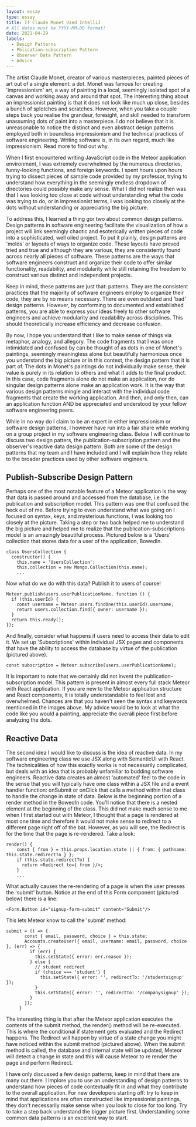 ```yaml
---
layout: essay
type: essay
title: If Claude Monet Used IntelliJ
# All dates must be YYYY-MM-DD format!
date: 2021-04-29
labels:
  - Design Patterns
  - Pblication-subscription Pattern
  - Observer Data Pattern
  - Advice
---
```


The artist Claude Monet, creator of various masterpieces, painted pieces of art out of a single element: a dot. Monet was famous for creating 'impressionism' art, a way of painting in a local, seemingly isolated spot of a canvas and working away and around that spot. The interesting thing about an impressionist painting is that it does not look like much up close, besides a bunch of splotches and scratches. However, when you take a couple steps back you realise the grandeur, foresight, and skill needed to transform unassuming dots of paint into a masterpiece. I do not believe that it is unreasonable to notice the distinct and even abstract design patterns employed both in boundless impressionism and the technical practices of software engineering. Writing software is, in its own regard, much like impressionism. Read more to find out why.

When I first encountered writing JavaScript code in the Meteor application environment, I was extremely overwhelmed by the numerous directories, funny-looking functions, and foreign keywords. I spent hours upon hours trying to dissect pieces of sample code provided by my professor, trying to understand how everything in the seemingly endless dropdown of directories could possibly make any sense. What I did not realize then was that I was looking too close at code without understanding what the code was trying to do, or in impressionist terms, I was looking too closely at the dots without understanding or appreciating the big picture.

To address this, I learned a thing gor two about common design patterns. Design patterns in software engineering facilitate the visualization of how a project will link seemingly chaotic and esoterically written pieces of code into a sophisticated, well oiled project. To put it plainly, design patterns are 'molds' or layouts of ways to organize code. These layouts have proved tried and true and although they are various, they are consistently found across nearly all pieces of software. These patterns are the ways that software engineers construct and organize their code to offer similar functionality, readability, and modularity while still retaining the freedom to construct various distinct and independent projects.

Keep in mind, these patterns are just that: patterns. They are the consistent practices that the majority of software engineers employ to organize their code, they are by no means necessary. There are even outdated and 'bad' design patterns. However, by conforming to documented and established patterns, you are able to express your ideas freely to other software engineers and achieve modularity and readability across disciplines. This should theoretically increase efficiency and decrease confusion.

By now, I hope you understand that I like to make sense of things via metaphor, analogy, and allegory. The code fragments that I was once intimidated and confused by can be thought of as dots in one of Monet's paintings, seemingly meaningless alone but beautifully harmonious once you understand the big picture or in this context, the design pattern that it is part of. The dots in Monet's paintings do not individually make sense, their value is purely in its relation to others and what it adds to the final product. In this case, code fragments alone do not make an application, nor do singular design patterns alone make an application work. It is the way that various design patterns mingle and interact with the individual code fragments that create the working application. And then, and only then, can an application function AND be appreciated and understood by your fellow software engineering peers.

While in no way do I claim to be an expert in either impressionism or software design patterns, I however have run into a fair share while working on a group project in my software engineering class. Below I will continue to discuss two design patters, the publication-subscription pattern and the observer's reactive data design pattern. Both are some of the design patterns that my team and I have included and I will explain how they relate to the broader practices used by other software engineers.

## Publish-Subscribe Design Pattern

Perhaps one of the most notable feature of a Meteor application is the way that data is passed around and accessed from the database, i.e the publication and subscription model. This pattern was one that confused the heck out of me. Before trying to even understand what was going on I focused on syntax, keys, and mysterious functions, I was looking too closely at the picture. Taking a step or two back helped me to understand the big picture and helped me to realize that the publication-subscriptions model is an amazingly beautiful process. Pictured below is a 'Users' collection that stores data for a user of the application, BowedIn.

```
class UsersCollection {
  constructor() {
    this.name = 'UsersCollection';
    this.collection = new Mongo.Collection(this.name);
    ...
```

Now what do we do with this data? Publish it to users of course!

```
Meteor.publish(users.userPublicationName, function () {
  if (this.userId) {
    const username = Meteor.users.findOne(this.userId).username;
    return users.collection.find({ owner: username });
  }
  return this.ready();
});
```

And finally, consider what happens if users need to access their data to edit it. We set up 'Subscriptions' within individual JSX pages and components that have the ability to access the database by virtue of the publication (pictured above).

```
const subscription = Meteor.subscribe(users.userPublicationName);
```

It is important to note that we certainly did not invent the publication-subscription model. This pattern is present in almost every full stack Meteor with React application. If you are new to the Meteor application structure and React components, it is totally understandable to feel lost and overwhelmed. Chances are that you haven't seen the syntax and keywords mentioned in the images above. My advice would be to look at what the code like you would a painting, appreciate the overall piece first before analyzing the dots.

## Reactive Data

The second idea I would like to discuss is the idea of reactive data. In my software engineering class we use JSX along with SemanticUI with React. The technicalities of how this exactly works is not necessarily complicated, but deals with an idea that is probably unfamiliar to budding software engineers. Reactive data creates an almost 'automated' feel to the code in the sense that you will typically have one class within a JSX file and a event handler function: onSubmit or onClick that calls a method within that class to handle the change in state of data. Below is the beginning portion of a render method in the BowedIn code. You'll notice that there is a nested <Redirect > element at the beginning of the class. This did not make much sense to me when I first started out with Meteor, I thought that a page is rendered at most one time and therefore it would not make sense to redirect to a different page right off of the bat. However, as you will see, the Redirect is for the time that the page is re-rendered. Take a look:

```
render() {
    const { from } = this.props.location.state || { from: { pathname: this.state.redirectTo } };
    if (this.state.redirectTo) {
      return <Redirect to={ from }/>;
    }
    ...
```

What actually causes the re-rendering of a page is when the user presses the 'submit' button. Notice at the end of this Form component (pictured below) there is a line:

```
<Form.Button id="signup-form-submit" content="Submit"/>
```

This lets Meteor know to call the 'submit' method:

```
submit = () => {
       const { email, password, choice } = this.state;
       Accounts.createUser({ email, username: email, password, choice }, (err) => {
         if (err) {
           this.setState({ error: err.reason });
         } else {
           // student redirect
           if (choice === 'student') {
             this.setState({ error: '', redirectTo: '/studentsignup' });
           }
           this.setState({ error: '', redirectTo: '/companysignup' });
         }
       });
     }
```

The interesting thing is that after the Meteor application executes the contents of the submit method, the render() method will be re-executed. This is where the conditional if statement gets evaluated and the Redirect happens. The Redirect will happen by virtue of a state change you might have noticed within the submit method (pictured above). When the submit method is called, the database and internal state will be updated, Meteor will detect a change in state and this will cause Meteor to re render the page and perform Redirect.

I have only discussed a few design patterns, keep in mind that there are many out there. I implore you to use an understanding of design patterns to understand how pieces of code contextually fit in and what they contribute to the overall application. For new developers starting off: try to keep in mind that applications are often constructed like impressionist paintings, they don't necessarily make sense when you look to close for too long. Try to take a step back understand the bigger picture first. Understanding some common data patterns is an excellent way to start.
